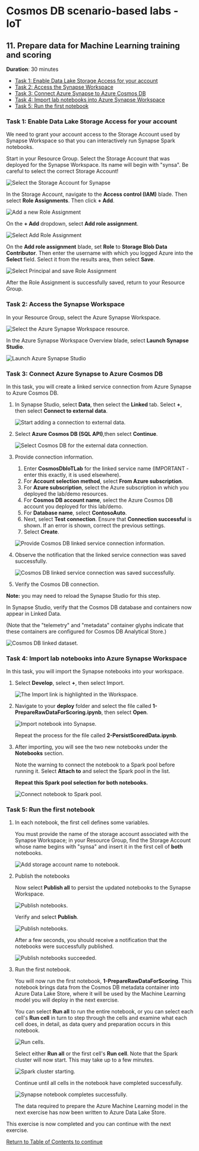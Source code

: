 # Cosmos DB scenario-based labs - IoT

## 11. Prepare data for Machine Learning training and scoring

**Duration**: 30 minutes

<!-- TOC -->
- [Task 1: Enable Data Lake Storage Access for your account](#task-1-enable-data-lake-storage-access-for-your-account)
- [Task 2: Access the Synapse Workspace](#task-2-access-the-synapse-workspace)
- [Task 3: Connect Azure Synapse to Azure Cosmos DB](#task-3-connect-azure-synapse-to-azure-cosmos-db)
- [Task 4: Import lab notebooks into Azure Synapse Workspace](#task-4-import-lab-notebooks-into-azure-synapse-workspace)
- [Task 5: Run the first notebook](#task-5-run-the-first-notebook)
<!-- /TOC -->

### Task 1: Enable Data Lake Storage Access for your account

We need to grant your account access to the Storage Account used by Synapse Workspace so that you can interactively run Synapse Spark notebooks.

Start in your Resource Group. Select the Storage Account that was deployed for the Synapse Workspace. Its name will begin with "synsa". Be careful to select the correct Storage Account!

![Select the Storage Account for Synapse](../media/resource-group-synapse-sa.png "Select the Storage Account for Synapse")

In the Storage Account, navigate to the **Access control (IAM)** blade. Then select **Role Assignments**. Then click **+ Add**.

![Add a new Role Assignment](../media/synapse-sa-iam-role-assignment-add.png "Add a new Role Assignment")

On the **+ Add** dropdown, select **Add role assignment**.

![Select Add Role Assignment](../media/synapse-sa-iam-role-assignment-add2.png "Select Add Role Assignment")

On the **Add role assignment** blade, set **Role** to **Storage Blob Data Contributor**. Then enter the username with which you logged Azure into the **Select** field. Select it from the results area, then select **Save**.

![Select Principal and save Role Assignment](../media/synapse-sa-iam-role-assignment-save-me.png "Select Principal and save Role Assignment")

After the Role Assignment is successfully saved, return to your Resource Group.

### Task 2: Access the Synapse Workspace

In your Resource Group, select the Azure Synapse Workspace.

![Select the Azure Synapse Workspace resource.](../media/resource-group-synapse.png "Select the Azure Synapse Workspace resource")

In the Azure Synapse Workspace Overview blade, select **Launch Synapse Studio**.

![Launch Azure Synapse Studio](../media/synapse-launch-studio.png "Launch Azure Synapse Studio")

### Task 3: Connect Azure Synapse to Azure Cosmos DB

In this task, you will create a linked service connection from Azure Synapse to Azure Cosmos DB.

1. In Synapse Studio, select **Data**, then select the **Linked** tab. Select **+**, then select **Connect to external data**.

   ![Start adding a connection to external data.](./../media/synapse-studio-connect-external-data.png 'Start adding a connection to external data.')

2. Select **Azure Cosmos DB (SQL API)**,then select **Continue**.

   ![Select Cosmos DB for the external data connection.](./../media/synapse-studio-connect-cosmos-db.png 'Select Cosmos DB for the external data connection.')

3. Provide connection information.
   1. Enter **CosmosDbIoTLab** for the linked service name (IMPORTANT - enter this exactly, it is used elsewhere).
   2. For **Account selection method**, select **From Azure subscription**.
   3. For **Azure subscription**, select the Azure subscription in which you deployed the lab/demo resources.
   4. For **Cosmos DB account name**, select the Azure Cosmos DB account you deployed for this lab/demo.
   5. For **Database name**, select **ContosoAuto**.
   6. Next, select **Test connection**. Ensure that **Connection successful** is shown. If an error is shown, correct the previous settings.
   7. Select **Create**.

   ![Provide Cosmos DB linked service connection information.](./../media/synapse-studio-configure-cosmos-db-connection.png 'Provide Cosmos DB linked service connection information.')

4. Observe the notification that the linked service connection was saved successfully.

   ![Cosmos DB linked service connection was saved successfully.](./../media/synapse-studio-connection-saved.png 'Cosmos DB linked service connection was saved successfully.')

5. Verify the Cosmos DB connection.

**Note:** you may need to reload the Synapse Studio for this step.

In Synapse Studio, verify that the Cosmos DB database and containers now appear in Linked Data.

(Note that the "telemetry" and "metadata" container glyphs indicate that these containers are configured for Cosmos DB Analytical Store.)

   ![Cosmos DB linked dataset.](./../media/synapse-studio-cosmos-db-linked.png 'Cosmos DB linked dataset.')

### Task 4: Import lab notebooks into Azure Synapse Workspace

In this task, you will import the Synapse notebooks into your workspace.

1. Select **Develop**, select **+**, then select Import.

   ![The Import link is highlighted in the Workspace.](./../media/synapse-import-link.png 'The Import link is highlighted in the Workspace.')

2. Navigate to your **deploy** folder and select the file called **1-PrepareRawDataForScoring.ipynb**, then select **Open**.

   ![Import notebook into Synapse.](./../media/synapse-import-notebooks.png 'Import notebook into Synapse')

    Repeat the process for the file called **2-PersistScoredData.ipynb**.

3. After importing, you will see the two new notebooks under the **Notebooks** section.

    Note the warning to connect the notebook to a Spark pool before running it. Select **Attach to** and select the Spark pool in the list.

    **Repeat this Spark pool selection for both notebooks.**

   ![Connect notebook to Spark pool.](./../media/synapse-notebook-connect-spark-pool.png 'Connect notebook to Spark pool.')

### Task 5: Run the first notebook

1. In each notebook, the first cell defines some variables.

   You must provide the name of the storage account associated with the Synapse Workspace; in your Resource Group, find the Storage Account whose name begins with "synsa" and insert it in the first cell of **both** notebooks.

   ![Add storage account name to notebook.](./../media/synapse-notebook-add-storage-acct-name.png 'Add storage account name to notebook.')

2. Publish the notebooks

   Now select **Publish all** to persist the updated notebooks to the Synapse Workspace.

   ![Publish notebooks.](./../media/synapse-notebooks-publish.png 'Publish notebooks.')

   Verify and select **Publish**.

   ![Publish notebooks.](./../media/synapse-notebooks-publish2.png 'Publish notebooks.')

   After a few seconds, you should receive a notification that the notebooks were successfully published.

   ![Publish notebooks succeeded.](./../media/synapse-notebooks-publish3.png 'Publish notebooks succeeded.')

3. Run the first notebook.

   You will now run the first notebook, **1-PrepareRawDataForScoring**. This notebook brings data from the Cosmos DB metadata container into Azure Data Lake Store, where it will be used by the Machine Learning model you will deploy in the next exercise.

   You can select **Run all** to run the entire notebook, or you can select each cell's **Run cell** in turn to step through the cells and examine what each cell does, in detail, as data query and preparation occurs in this notebook.

   ![Run cells.](./../media/synapse-notebook-run.png 'Run cells.')

   Select either **Run all** or the first cell's **Run cell**. Note that the Spark cluster will now start. This may take up to a few minutes.

   ![Spark cluster starting.](./../media/synapse-notebook-spark-starting.png 'Spark cluster starting.')

   Continue until all cells in the notebook have completed successfully.

   ![Synapse notebook completes successfully.](./../media/synapse-notebook-completed.png 'Synapse notebook completes successfully.')

   The data required to prepare the Azure Machine Learning model in the next exercise has now been written to Azure Data Lake Store.

This exercise is now completed and you can continue with the next exercise.

[Return to Table of Contents to continue](./README.md)
